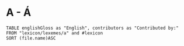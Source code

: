 # A - Á
 
```dataview
TABLE englishGloss as "English", contributors as "Contributed by:"
FROM "lexicon/lexemes/a" and #lexicon
SORT (file.name)ASC
```

